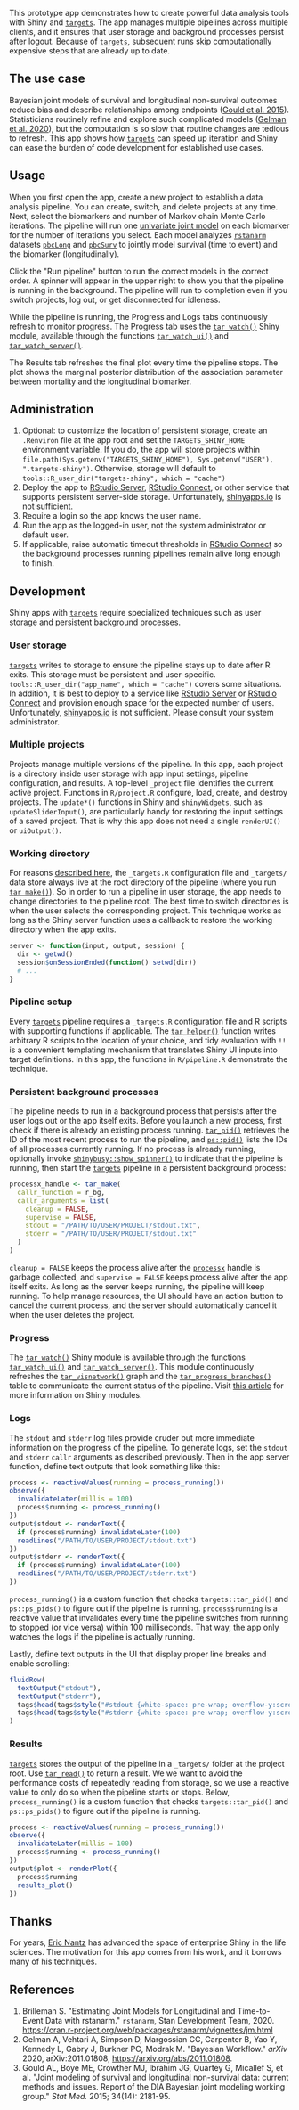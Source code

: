This prototype app demonstrates how to create powerful data analysis tools with Shiny and [`targets`](https://docs.ropensci.org/targets/). The app manages multiple pipelines across multiple clients, and it ensures that user storage and background processes persist after logout. Because of [`targets`](https://docs.ropensci.org/targets/), subsequent runs skip computationally expensive steps that are already up to date.

## The use case

Bayesian joint models of survival and longitudinal non-survival outcomes reduce bias and describe relationships among endpoints ([Gould et al. 2015](https://pubmed.ncbi.nlm.nih.gov/24634327/)). Statisticians routinely refine and explore such complicated models ([Gelman et al. 2020](https://arxiv.org/abs/2011.01808)), but the computation is so slow that routine changes are tedious to refresh. This app shows how [`targets`](https://docs.ropensci.org/targets/) can speed up iteration and Shiny can ease the burden of code development for established use cases.

## Usage

When you first open the app, create a new project to establish a data analysis pipeline. You can create, switch, and delete projects at any time. Next, select the biomarkers and number of Markov chain Monte Carlo iterations. The pipeline will run one [univariate joint model](https://mc-stan.org/rstanarm/articles/jm.html#univariate-joint-model-current-value-association-structure) on each biomarker for the number of iterations you select. Each model analyzes [`rstanarm`](https://mc-stan.org/rstanarm/) datasets [`pbcLong`](https://mc-stan.org/rstanarm/reference/rstanarm-datasets.html) and [`pbcSurv`](https://mc-stan.org/rstanarm/reference/rstanarm-datasets.html) to jointly model survival (time to event) and the biomarker (longitudinally).

Click the "Run pipeline" button to run the correct models in the correct order. A spinner will appear in the upper right to show you that the pipeline is running in the background. The pipeline will run to completion even if you switch projects, log out, or get disconnected for idleness.

While the pipeline is running, the Progress and Logs tabs continuously refresh to monitor progress. The Progress tab uses the [`tar_watch()`](https://docs.ropensci.org/targets/reference/tar_watch.html) Shiny module, available through the functions [`tar_watch_ui()`](https://docs.ropensci.org/targets/reference/tar_watch_ui.html) and [`tar_watch_server()`](https://docs.ropensci.org/targets/reference/tar_watch_server.html).

The Results tab refreshes the final plot every time the pipeline stops. The plot shows the marginal posterior distribution of the association parameter between mortality and the longitudinal biomarker.

## Administration

1. Optional: to customize the location of persistent storage, create an `.Renviron` file at the app root and set the `TARGETS_SHINY_HOME` environment variable. If you do, the app will store projects within `file.path(Sys.getenv("TARGETS_SHINY_HOME"), Sys.getenv("USER"), ".targets-shiny")`. Otherwise, storage will default to `tools::R_user_dir("targets-shiny", which = "cache")`
2. Deploy the app to [RStudio Server](https://rstudio.com/products/rstudio-server-pro/), [RStudio Connect](https://rstudio.com/products/connect/), or other service that supports persistent server-side storage. Unfortunately, [shinyapps.io](https://www.shinyapps.io) is not sufficient.
3. Require a login so the app knows the user name.
4. Run the app as the logged-in user, not the system administrator or default user.
5. If applicable, raise automatic timeout thresholds in [RStudio Connect](https://rstudio.com/products/connect/) so the background processes running pipelines remain alive long enough to finish.

## Development

Shiny apps with [`targets`](https://docs.ropensci.org/targets/) require specialized techniques such as user storage and persistent background processes. 
### User storage

[`targets`](https://docs.ropensci.org/targets/) writes to storage to ensure the pipeline stays up to date after R exits. This storage must be persistent and user-specific. `tools::R_user_dir("app_name", which = "cache")` covers some situations. In addition, it is best to deploy to a service like [RStudio Server](https://rstudio.com/products/rstudio-server-pro/) or [RStudio Connect](https://rstudio.com/products/connect/) and provision enough space for the expected number of users. Unfortunately, [shinyapps.io](https://www.shinyapps.io) is not sufficient. Please consult your system administrator.

### Multiple projects

Projects manage multiple versions of the pipeline. In this app, each project is a directory inside user storage with app input settings, pipeline configuration, and results. A top-level `_project` file identifies the current active project. Functions in `R/project.R` configure, load, create, and destroy projects. The `update*()` functions in Shiny and `shinyWidgets`, such as `updateSliderInput()`, are particularly handy for restoring the input settings of a saved project. That is why this app does not need a single `renderUI()` or `uiOutput()`.

### Working directory

For reasons [described here](https://github.com/ropensci/targets/discussions/297), the `_targets.R` configuration file and `_targets/` data store always live at the root directory of the pipeline (where you run [`tar_make()`](https://docs.ropensci.org/targets/reference/tar_make.html)). So in order to run a pipeline in user storage, the app needs to change directories to the pipeline root. The best time to switch directories is when the user selects the corresponding project. This technique works as long as the Shiny server function uses a callback to restore the working directory when the app exits.

```r
server <- function(input, output, session) {
  dir <- getwd()
  session$onSessionEnded(function() setwd(dir))
  # ...
}
```

### Pipeline setup

Every [`targets`](https://docs.ropensci.org/targets/) pipeline requires a `_targets.R` configuration file and R scripts with supporting functions if applicable. The [`tar_helper()`](https://docs.ropensci.org/targets/reference/tar_helper.html) function writes arbitrary R scripts to the location of your choice, and tidy evaluation with `!!` is a convenient templating mechanism that translates Shiny UI inputs into target definitions. In this app, the functions in `R/pipeline.R` demonstrate the technique.

### Persistent background processes

The pipeline needs to run in a background process that persists after the user logs out or the app itself exits. Before you launch a new process, first check if there is already an existing process running. [`tar_pid()`](https://docs.ropensci.org/targets/reference/tar_pid.html) retrieves the ID of the most recent process to run the pipeline, and [`ps::pid()`](https://ps.r-lib.org/reference/ps_pids.html) lists the IDs of all processes currently running. If no process is already running, optionally invoke [`shinybusy::show_spinner()`](https://dreamrs.github.io/shinybusy/reference/manual-spinner.html) to indicate that the pipeline is running, then start the [`targets`](https://docs.ropensci.org/targets/) pipeline in a persistent background process:

```r
processx_handle <- tar_make(
  callr_function = r_bg,
  callr_arguments = list(
    cleanup = FALSE,
    supervise = FALSE,
    stdout = "/PATH/TO/USER/PROJECT/stdout.txt",
    stderr = "/PATH/TO/USER/PROJECT/stdout.txt"
  )
)
```

`cleanup = FALSE` keeps the process alive after the [`processx`](https://processx.r-lib.org) handle is garbage collected, and `supervise = FALSE` keeps process alive after the app itself exits. As long as the server keeps running, the pipeline will keep running. To help manage resources, the UI should have an action button to cancel the current process, and the server should automatically cancel it when the user deletes the project.

### Progress

The [`tar_watch()`](https://docs.ropensci.org/targets/reference/tar_watch.html) Shiny module is available through the functions [`tar_watch_ui()`](https://docs.ropensci.org/targets/reference/tar_watch_ui.html) and [`tar_watch_server()`](https://docs.ropensci.org/targets/reference/tar_watch_server.html). This module continuously refreshes the [`tar_visnetwork()`](https://docs.ropensci.org/targets/reference/tar_visnetwork.html) graph and the [`tar_progress_branches()`](https://docs.ropensci.org/targets/reference/tar_progress_branches.html) table to communicate the current status of the pipeline. Visit [this article](https://shiny.rstudio.com/articles/modules.html) for more information on Shiny modules.

### Logs

The `stdout` and `stderr` log files provide cruder but more immediate information on the progress of the pipeline. To generate logs, set the `stdout` and `stderr` `callr` arguments as described previously. Then in the app server function, define text outputs that look something like this:

```r
process <- reactiveValues(running = process_running())
observe({
  invalidateLater(millis = 100)
  process$running <- process_running()
})
output$stdout <- renderText({
  if (process$running) invalidateLater(100)
  readLines("/PATH/TO/USER/PROJECT/stdout.txt")
})
output$stderr <- renderText({
  if (process$running) invalidateLater(100)
  readLines("/PATH/TO/USER/PROJECT/stderr.txt")
})
```

`process_running()` is a custom function that checks `targets::tar_pid()` and `ps::ps_pids()` to figure out if the pipeline is running. `process$running` is a reactive value that invalidates every time the pipeline switches from running to stopped (or vice versa) within 100 milliseconds. That way, the app only watches the logs if the pipeline is actually running.

Lastly, define text outputs in the UI that display proper line breaks and enable scrolling:

```r
fluidRow(
  textOutput("stdout"),
  textOutput("stderr"),
  tags$head(tags$style("#stdout {white-space: pre-wrap; overflow-y:scroll; max-height: 600px;}")),
  tags$head(tags$style("#stderr {white-space: pre-wrap; overflow-y:scroll; max-height: 600px;}"))
)
```

### Results

[`targets`](https://docs.ropensci.org/targets/) stores the output of the pipeline in a `_targets/` folder at the project root. Use [`tar_read()`](https://docs.ropensci.org/targets/reference/tar_read.html) to return a result. We we want to avoid the performance costs of repeatedly reading from storage, so we use a reactive value to only do so when the pipeline starts or stops. Below, `process_running()` is a custom function that checks `targets::tar_pid()` and `ps::ps_pids()` to figure out if the pipeline is running.

```r
process <- reactiveValues(running = process_running())
observe({
  invalidateLater(millis = 100)
  process$running <- process_running()
})
output$plot <- renderPlot({
  process$running
  results_plot()
})
```

## Thanks

For years, [Eric Nantz](https://shinydevseries.com/authors/admin/) has advanced the space of enterprise Shiny in the life sciences. The motivation for this app comes from his work, and it borrows many of his techniques.

## References

1. Brilleman S. "Estimating Joint Models for Longitudinal and Time-to-Event Data with rstanarm." `rstanarm`, Stan Development Team, 2020. <https://cran.r-project.org/web/packages/rstanarm/vignettes/jm.html>
2. Gelman A, Vehtari A, Simpson D, Margossian CC, Carpenter B, Yao Y, Kennedy L, Gabry J, Burkner PC, Modrak M. "Bayesian Workflow."  	*arXiv* 2020, arXiv:2011.01808, <https://arxiv.org/abs/2011.01808>.
3. Gould AL, Boye ME, Crowther MJ, Ibrahim JG, Quartey G, Micallef S, et al. "Joint modeling of survival and longitudinal non-survival data: current methods and issues. Report of the DIA Bayesian joint modeling working group." *Stat Med.* 2015; 34(14): 2181-95.
